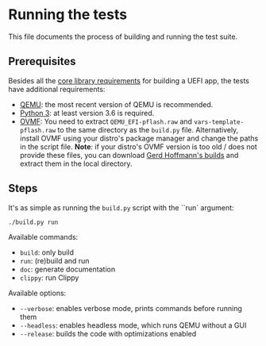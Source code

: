 # Running the tests

This file documents the process of building and running the test suite.

## Prerequisites

Besides all the [core library requirements](https://github.com/rust-osdev/uefi-rs/blob/master/BUILDING.md#Prerequisites) for building a UEFI app, the tests have additional requirements:

- [QEMU](https://www.qemu.org/): the most recent version of QEMU is recommended.
- [Python 3](https://www.python.org): at least version 3.6 is required.
- [OVMF](https://github.com/tianocore/tianocore.github.io/wiki/OVMF):
  You need to extract `QEMU_EFI-pflash.raw` and `vars-template-pflash.raw` to the same directory as the `build.py` file.
  Alternatively, install OVMF using your distro's package manager and change the paths in the script file.
  **Note**: if your distro's OVMF version is too old / does not provide these files,
  you can download [Gerd Hoffmann's builds](https://www.kraxel.org/repos/) and extract them in the local directory.

## Steps

It's as simple as running the `build.py` script with the ``run` argument:

```sh
./build.py run
```

Available commands:

- `build`: only build
- `run`: (re)build and run
- `doc`: generate documentation
- `clippy`: run Clippy

Available options:

- `--verbose`: enables verbose mode, prints commands before running them
- `--headless`: enables headless mode, which runs QEMU without a GUI
- `--release`: builds the code with optimizations enabled

